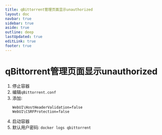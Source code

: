 ```yaml
---
title: qBittorrent管理页面显示unauthorized
layout: doc
navbar: true
sidebar: true
aside: true
outline: deep
lastUpdated: true
editLink: true
footer: true
---
```


# qBittorrent管理页面显示unauthorized

1. 停止容器
2. 编辑`qBittorrent.conf`
3. 添加:
    ```
    WebUI\HostHeaderValidation=false
    WebUI\CSRFProtection=false
    ```
4. 启动容器
5. 默认用户密码: `docker logs qbittorrent`